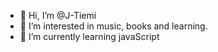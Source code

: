 - 👋 Hi, I’m @J-Tiemi
- 👀 I’m interested in music, books and learning. 
- 🌱 I’m currently learning javaScript

<!---
J-Tiemi/J-Tiemi is a ✨ special ✨ repository because its `README.md` (this file) appears on your GitHub profile.
You can click the Preview link to take a look at your changes.
--->
